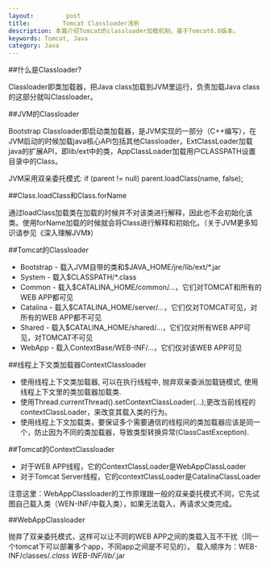 ```yaml
---
layout:         post
title:         Tomcat Classloader浅析
description: 本篇介绍Tomcat的classloader加载机制，基于Tomcat6.0版本。
keywords: Tomcat, Java
category: Java
---
```



##什么是Classloader?

Classloader即类加载器，把Java class加载到JVM里运行，负责加载Java class的这部分就叫Classloader。

##JVM的Classloader

Bootstrap Classloader即启动类加载器，是JVM实现的一部分（C++编写），在JVM启动的时候加载java核心API包括其他Classloader，ExtClassLoader加载java的扩展API，即lib/ext中的类，AppClassLoader加载用户CLASSPATH设置目录中的Class。

JVM采用双亲委托模式:
  if (parent != null) 
    parent.loadClass(name, false); 

##Class.loadClass和Class.forName

通过loadClass加载类在加载的时候并不对该类进行解释，因此也不会初始化该类。使用forName加载的时候就会将Class进行解释和初始化。（关于JVM更多知识请参见《深入理解JVM》）

##Tomcat的Classloader

* Bootstrap - 载入JVM自带的类和$JAVA_HOME/jre/lib/ext/*.jar
* System - 载入$CLASSPATH/*.class
* Common - 载入$CATALINA_HOME/common/...，它们对TOMCAT和所有的WEB APP都可见
* Catalina - 载入$CATALINA_HOME/server/...，它们仅对TOMCAT可见，对所有的WEB APP都不可见
* Shared - 载入$CATALINA_HOME/shared/...，它们仅对所有WEB APP可见，对TOMCAT不可见
* WebApp - 载入ContextBase/WEB-INF/...，它们仅对该WEB APP可见

##线程上下文类加载器ContextClassloader

* 使用线程上下文类加载器, 可以在执行线程中, 抛弃双亲委派加载链模式, 使用线程上下文里的类加载器加载类.
* 使用Thread.currentThread().setContextClassLoader(...);更改当前线程的contextClassLoader，来改变其载入类的行为。
* 使用线程上下文加载类，要保证多个需要通信的线程间的类加载器应该是同一个，防止因为不同的类加载器，导致类型转换异常(ClassCastException).

##Tomcat的ContextClassloader

* 对于WEB APP线程，它的ContextClassLoader是WebAppClassLoader
* 对于Tomcat Server线程，它的contextClassLoader是CatalinaClassLoader

注意这里：WebAppClassloader的工作原理跟一般的双亲委托模式不同，它先试图自己载入类（WEN-INF/中载入类），如果无法载入，再请求父类完成。

##WebAppClassloader

抛弃了双亲委托模式，这样可以让不同的WEB APP之间的类载入互不干扰（同一个tomcat下可以部署多个app，不同app之间是不可见的）。
载入顺序为：WEB-INF/classes/*.class WEB-INF/lib/*.jar

